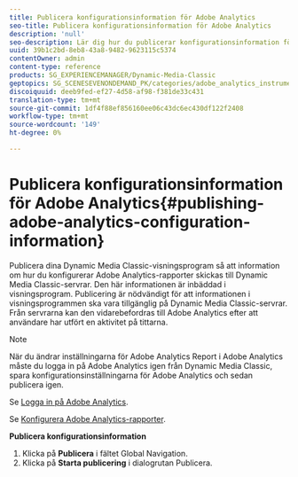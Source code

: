 ```yaml
---
title: Publicera konfigurationsinformation för Adobe Analytics
seo-title: Publicera konfigurationsinformation för Adobe Analytics
description: 'null'
seo-description: Lär dig hur du publicerar konfigurationsinformation för Adobe Analytics.
uuid: 39b1c2bd-8eb8-43a8-9482-9623115c5374
contentOwner: admin
content-type: reference
products: SG_EXPERIENCEMANAGER/Dynamic-Media-Classic
geptopics: SG_SCENESEVENONDEMAND_PK/categories/adobe_analytics_instrumentation_kit
discoiquuid: deeb9fed-ef27-4d58-af98-f381de33c431
translation-type: tm+mt
source-git-commit: 1df4f88ef856160ee06c43dc6ec430df122f2408
workflow-type: tm+mt
source-wordcount: '149'
ht-degree: 0%

---
```



# Publicera konfigurationsinformation för Adobe Analytics{#publishing-adobe-analytics-configuration-information}

Publicera dina Dynamic Media Classic-visningsprogram så att information om hur du konfigurerar Adobe Analytics-rapporter skickas till Dynamic Media Classic-servrar. Den här informationen är inbäddad i visningsprogram. Publicering är nödvändigt för att informationen i visningsprogrammen ska vara tillgänglig på Dynamic Media Classic-servrar. Från servrarna kan den vidarebefordras till Adobe Analytics efter att användare har utfört en aktivitet på tittarna.

>[!NOTE]
>
>När du ändrar inställningarna för Adobe Analytics Report i Adobe Analytics måste du logga in på Adobe Analytics igen från Dynamic Media Classic, spara konfigurationsinställningarna för Adobe Analytics och sedan publicera igen.

Se [Logga in på Adobe Analytics](log-analytics.md#log_in_to_adobe_analytics).

Se [Konfigurera Adobe Analytics-rapporter](configuring-analytics-reports.md#configuring_adobe_analytics_reports).

**Publicera konfigurationsinformation**

1. Klicka på **Publicera** i fältet Global Navigation.
1. Klicka på **Starta publicering** i dialogrutan Publicera.

